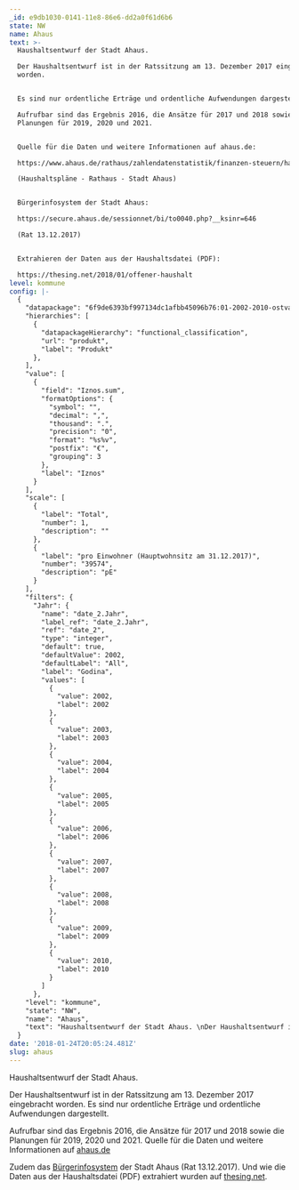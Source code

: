 ```yaml
---
_id: e9db1030-0141-11e8-86e6-dd2a0f61d6b6
state: NW
name: Ahaus
text: >-
  Haushaltsentwurf der Stadt Ahaus.

  Der Haushaltsentwurf ist in der Ratssitzung am 13. Dezember 2017 eingebracht
  worden.


  Es sind nur ordentliche Erträge und ordentliche Aufwendungen dargestellt.

  Aufrufbar sind das Ergebnis 2016, die Ansätze für 2017 und 2018 sowie die
  Planungen für 2019, 2020 und 2021.


  Quelle für die Daten und weitere Informationen auf ahaus.de:

  https://www.ahaus.de/rathaus/zahlendatenstatistik/finanzen-steuern/haushaltsplaene.html

  (Haushaltspläne - Rathaus - Stadt Ahaus)


  Bürgerinfosystem der Stadt Ahaus:

  https://secure.ahaus.de/sessionnet/bi/to0040.php?__ksinr=646

  (Rat 13.12.2017)


  Extrahieren der Daten aus der Haushaltsdatei (PDF):

  https://thesing.net/2018/01/offener-haushalt
level: kommune
config: |-
  {
    "datapackage": "6f9de6393bf997134dc1afbb45096b76:01-2002-2010-ostvarenje-funkcijska-v2-bedenica",
    "hierarchies": [
      {
        "datapackageHierarchy": "functional_classification",
        "url": "produkt",
        "label": "Produkt"
      },
    ],
    "value": [
      {
        "field": "Iznos.sum",
        "formatOptions": {
          "symbol": "",
          "decimal": ",",
          "thousand": ".",
          "precision": "0",
          "format": "%s%v",
          "postfix": "€",
          "grouping": 3
        },
        "label": "Iznos"
      }
    ],
    "scale": [
      {
        "label": "Total",
        "number": 1,
        "description": ""
      },
      {
        "label": "pro Einwohner (Hauptwohnsitz am 31.12.2017)",
        "number": "39574",
        "description": "pE"
      }
    ],
    "filters": {
      "Jahr": {
        "name": "date_2.Jahr",
        "label_ref": "date_2.Jahr",
        "ref": "date_2",
        "type": "integer",
        "default": true,
        "defaultValue": 2002,
        "defaultLabel": "All",
        "label": "Godina",
        "values": [
          {
            "value": 2002,
            "label": 2002
          },
          {
            "value": 2003,
            "label": 2003
          },
          {
            "value": 2004,
            "label": 2004
          },
          {
            "value": 2005,
            "label": 2005
          },
          {
            "value": 2006,
            "label": 2006
          },
          {
            "value": 2007,
            "label": 2007
          },
          {
            "value": 2008,
            "label": 2008
          },
          {
            "value": 2009,
            "label": 2009
          },
          {
            "value": 2010,
            "label": 2010
          }
        ]
      },
    "level": "kommune",
    "state": "NW",
    "name": "Ahaus",
    "text": "Haushaltsentwurf der Stadt Ahaus. \nDer Haushaltsentwurf ist in der Ratssitzung am 13. Dezember 2017 eingebracht worden.\n\nEs sind nur ordentliche Erträge und ordentliche Aufwendungen dargestellt. \nAufrufbar sind das Ergebnis 2016, die Ansätze für 2017 und 2018 sowie die Planungen für 2019, 2020 und 2021.\n\nQuelle für die Daten und weitere Informationen auf ahaus.de:\nhttps://www.ahaus.de/rathaus/zahlendatenstatistik/finanzen-steuern/haushaltsplaene.html \n(Haushaltspläne - Rathaus - Stadt Ahaus)\n\nBürgerinfosystem der Stadt Ahaus: \nhttps://secure.ahaus.de/sessionnet/bi/to0040.php?__ksinr=646 \n(Rat 13.12.2017)\n\nExtrahieren der Daten aus der Haushaltsdatei (PDF):\nhttps://thesing.net/2018/01/offener-haushalt\n"
  }
date: '2018-01-24T20:05:24.481Z'
slug: ahaus
---
```

 Haushaltsentwurf der Stadt Ahaus.

  Der Haushaltsentwurf ist in der Ratssitzung am 13. Dezember 2017 eingebracht
  worden. Es sind nur ordentliche Erträge und ordentliche Aufwendungen dargestellt.

  Aufrufbar sind das Ergebnis 2016, die Ansätze für 2017 und 2018 sowie die Planungen für 2019, 2020 und 2021.
  Quelle für die Daten und weitere Informationen auf [ahaus.de](https://www.ahaus.de/rathaus/zahlendatenstatistik/finanzen-steuern/haushaltsplaene.html)

  Zudem das [Bürgerinfosystem](https://secure.ahaus.de/sessionnet/bi/to0040.php?__ksinr=646) der Stadt Ahaus (Rat 13.12.2017).
  Und wie die Daten aus der Haushaltsdatei (PDF) extrahiert wurden auf [thesing.net](https://thesing.net/2018/01/offener-haushalt).
